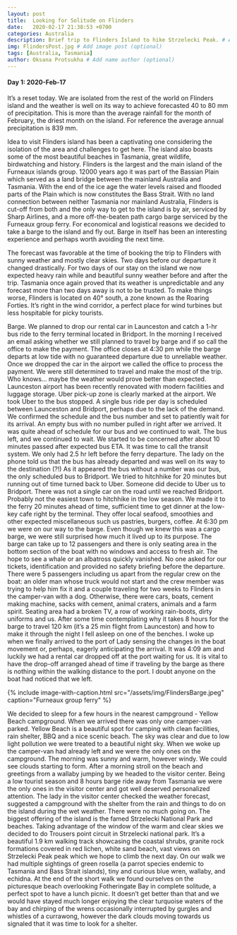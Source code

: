 ```yaml
---
layout: post
title:  Looking for Solitude on Flinders
date:   2020-02-17 21:38:53 +0700
categories: Australia
description: Brief trip to Flinders Island to hike Strzelecki Peak. # Add post description (optional)
img: FlindersPost.jpg # Add image post (optional)
tags: [Australia, Tasmania]
author: Oksana Protsukha # Add name author (optional)
---
```


#### Day 1: 2020-Feb-17

It’s a reset today. We are isolated from the rest of the world on Flinders island and the weather is well on its way to achieve forecasted 40 to 80 mm of precipitation. This is more than the average rainfall for the month of February, the driest month on the island. For reference the average annual precipitation is 839 mm. 

Idea to visit Flinders island has been a captivating one considering the isolation of the area and challenges to get here. The island also boasts some of the most beautiful beaches in Tasmania, great wildlife, birdwatching and history. Flinders is the largest and the main island of the Furneaux islands group. 12000 years ago it was part of the Bassian Plain which served as a land bridge between the mainland Australia and Tasmania. With the end of the ice age the water levels raised and flooded parts of the Plain which is now constitutes the Bass Strait. 
With no land connection between neither Tasmania nor mainland Australia, Flinders is cut-off from both and the only way to get to the island is by air, serviced by Sharp Airlines, and a more off-the-beaten path cargo barge serviced by the Furneaux group ferry. For economical and logistical reasons we decided to take a barge to the island and fly out. Barge in itself has been an interesting experience and perhaps worth avoiding the next time. 

The forecast was favorable at the time of booking the trip to Flinders with sunny weather and mostly clear skies. Two days before our departure it changed drastically. For two days of our stay on the island we now expected heavy rain while and beautiful sunny weather before and after the trip. Tasmania once again proved that its weather is unpredictable and any forecast more than two days away is not to be trusted. To make things worse, Flinders is located on 40° south, a zone known as the Roaring Forties. It’s right in the wind corridor, a perfect place for wind turbines but less hospitable for picky tourists.

Barge. We planned to drop our rental car in Launceston and catch a 1-hr bus ride to the ferry terminal located in Bridport. In the morning I received an email asking whether we still planned to travel by barge and if so call the office to make the payment. The office closes at 4:30 pm while the barge departs at low tide with no guaranteed departure due to unreliable weather. Once we dropped the car in the airport we called the office to process the payment. We were still determined to travel and make the most of the trip. Who knows... maybe the weather would prove better than expected. Launceston airport has been recently renovated with modern facilities and luggage storage. Uber pick-up zone is clearly marked at the airport. We took Uber to the bus stopped. A single bus ride per day is scheduled between Launceston and Bridport, perhaps due to the lack of the demand. We confirmed the schedule and the bus number and set to patiently wait for its arrival. An empty bus with no number pulled in right after we arrived. It was quite ahead of schedule for our bus and we continued to wait. The bus left, and we continued to wait. We started to be concerned after about 10 minutes passed after expected bus ETA. It was time to call the transit system. We only had 2.5 hr left before the ferry departure. The lady on the phone told us that the bus has already departed and was well on its way to the destination (?!) As it appeared the bus without a number was our bus, the only scheduled bus to Bridport. We tried to hitchhike for 20 minutes but running out of time turned back to Uber. Someone did decide to Uber us to Bridport. There was not a single car on the road until we reached Bridport. Probably not the easiest town to hitchhike in the low season. We made it to the ferry 20 minutes ahead of time, sufficient time to get dinner at the low-key cafe right by the terminal. They offer local seafood, smoothies and other expected miscellaneous such us pastries, burgers, coffee. At 6:30 pm we were on our way to the barge. Even though we knew this was a cargo barge, we were still surprised how much it lived up to its purpose. The barge can take up to 12 passengers and there is only seating area in the bottom section of the boat with no windows and access to fresh air. The hope to see a whale or an albatross quickly vanished. No one asked for our tickets, identification and provided no safety briefing before the departure. There were 5 passengers including us apart from the regular crew on the boat: an older man whose truck would not start and the crew member was trying to help him fix it and a couple traveling for two weeks to Flinders in the camper-van with a dog. Otherwise, there were cars, boats, cement making machine, sacks with cement, animal craters, animals and a farm spirit. Seating area had a broken TV, a row of working rain-boots, dirty uniforms and us. After some time contemplating why it takes 8 hours for the barge to travel 120 km (it’s a 25 min flight from Launceston) and how to make it through the night I fell asleep on one of the benches. I woke up when we finally arrived to the port of Lady sensing the changes in the boat movement or, perhaps, eagerly anticipating the arrival. It was 4:09 am and luckily we had a rental car dropped off at the port waiting for us. It is vital to have the drop-off arranged ahead of time if traveling by the barge as there is nothing within the walking distance to the port. I doubt anyone on the boat had noticed that we left.  

{% include image-with-caption.html 
src="/assets/img/FlindersBarge.jpeg"
caption="Furneaux group ferry" %}

We decided to sleep for a few hours in the nearest campground - Yellow Beach campground. When we arrived there was only one camper-van parked. Yellow Beach is a beautiful spot for camping with clean facilities, rain shelter, BBQ and a nice scenic beach. The sky was clear and due to low light pollution we were treated to a beautiful night sky. When we woke up the camper-van had already left and we were the only ones on the campground. The morning was sunny and warm, however windy. We could see clouds starting to form. After a morning stroll on the beach and greetings from a wallaby jumping by we headed to the visitor center. Being a low tourist season and 8 hours barge ride away from Tasmania we were the only ones in the visitor center and got well deserved personalized attention. The lady in the visitor center checked the weather forecast, suggested a campground with the shelter from the rain and things to do on the island during the wet weather. There were no much going on. The biggest offering of the island is the famed Strzelecki National Park and beaches. Taking advantage of the window of the warm and clear skies we decided to do Trousers point circuit in Strzelecki national park. It’s a beautiful 1.9 km walking track showcasing the coastal shrubs, granite rock formations covered in red lichen, white sand beach, vast views on Strzelecki Peak peak which we hope to climb the next day. On our walk we had multiple sightings of green rosella (a parrot species endemic to Tasmania and Bass Strait islands), tiny and curious blue wren, wallaby, and echidna. At the end of the short walk we found ourselves on the picturesque beach overlooking Fotheringate Bay in complete solitude, a perfect spot to have a lunch picnic. It doesn’t get better than that and we would have stayed much longer enjoying the clear turquoise waters of the bay and chirping of the wrens occasionally interrupted by gurgles and whistles of a currawong, however the dark clouds moving towards us signaled that it was time to look for a shelter. 



